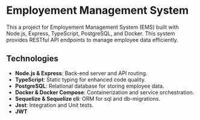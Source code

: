 # Employement Management System

This a project for Employement Management System (EMS) built with Node.js, Express, TypeScript, PostgreSQL, and Docker. This system provides RESTful API endpoints to manage employee data efficiently.

## Technologies

- **Node.js & Express**: Back-end server and API routing.
- **TypeScript**: Static typing for enhanced code quality.
- **PostgreSQL**: Relational database for storing employee data.
- **Docker & Docker Compose**: Containerization and service orchestration.
- **Sequelize & Sequelize cli**: ORM for sql and db-migrations.
- **Jest**: Integration and Unit tests.
- **JWT**
